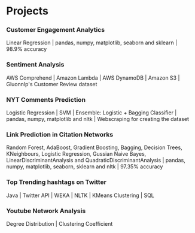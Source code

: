 # Projects

### Customer Engagement Analytics
Linear Regression | pandas, numpy, matplotlib, seaborn and sklearn | 98.9% accuracy

### Sentiment Analysis
AWS Comprehend | Amazon Lambda | AWS DynamoDB | Amazon S3 | Gluonnlp's Customer Review dataset

### NYT Comments Prediction
Logistic Regression | SVM | Ensemble: Logistic + Bagging Classifier | pandas, numpy, matplotlib and nltk | Webscraping for creating the dataset

### Link Prediction in Citation Networks
Random Forest, AdaBoost, Gradient Boosting, Bagging, Decision Trees, KNeighbours, Logistic Regression, Gussian Naive Bayes, LinearDiscriminantAnalysis and QuadraticDiscriminantAnalysis | pandas, numpy, matplotlib, seaborn, sklearn and nltk | 97.35% accuracy

### Top Trending hashtags on Twitter
Java | Twitter API | WEKA | NLTK | KMeans Clustering | SQL 

### Youtube Network Analysis 
Degree Distribution | Clustering Coefficient 
